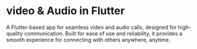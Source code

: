 # video & Audio in Flutter  
A Flutter-based app for seamless video and audio calls, designed for high-quality communication. Built for ease of use and reliability, it provides a smooth experience for connecting with others anywhere, anytime.
